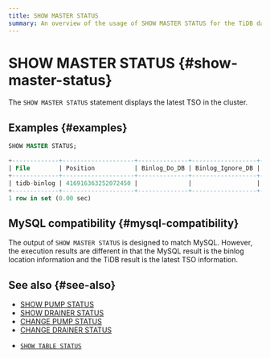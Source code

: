 ```yaml
---
title: SHOW MASTER STATUS
summary: An overview of the usage of SHOW MASTER STATUS for the TiDB database.
---
```


# SHOW MASTER STATUS {#show-master-status}

The `SHOW MASTER STATUS` statement displays the latest TSO in the cluster.

## Examples {#examples}

```sql
SHOW MASTER STATUS;
```

```sql
+-------------+--------------------+--------------+------------------+-------------------+
| File        | Position           | Binlog_Do_DB | Binlog_Ignore_DB | Executed_Gtid_Set |
+-------------+--------------------+--------------+------------------+-------------------+
| tidb-binlog | 416916363252072450 |              |                  |                   |
+-------------+--------------------+--------------+------------------+-------------------+
1 row in set (0.00 sec)
```

## MySQL compatibility {#mysql-compatibility}

The output of `SHOW MASTER STATUS` is designed to match MySQL. However, the execution results are different in that the MySQL result is the binlog location information and the TiDB result is the latest TSO information.

## See also {#see-also}

<CustomContent platform="tidb">

-   [SHOW PUMP STATUS](/sql-statements/sql-statement-show-pump-status.md)
-   [SHOW DRAINER STATUS](/sql-statements/sql-statement-show-drainer-status.md)
-   [CHANGE PUMP STATUS](/sql-statements/sql-statement-change-pump.md)
-   [CHANGE DRAINER STATUS](/sql-statements/sql-statement-change-drainer.md)

</CustomContent>

<CustomContent platform="tidb-cloud">

-   [`SHOW TABLE STATUS`](/sql-statements/sql-statement-show-table-status.md)

</CustomContent>

